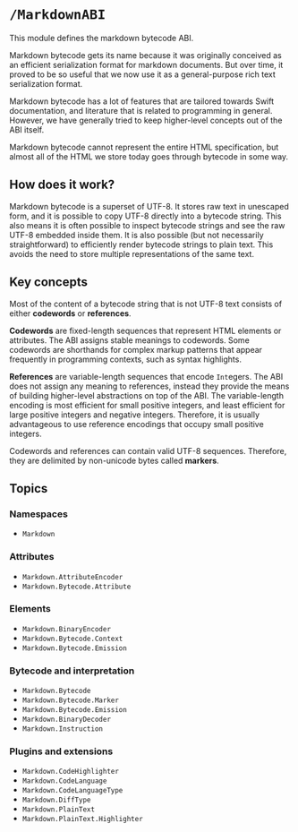 # ``/MarkdownABI``

This module defines the markdown bytecode ABI.

Markdown bytecode gets its name because it was originally conceived as an efficient serialization format for markdown documents. But over time, it proved to be so useful that we now use it as a general-purpose rich text serialization format.

Markdown bytecode has a lot of features that are tailored towards Swift documentation, and literature that is related to programming in general. However, we have generally tried to keep higher-level concepts out of the ABI itself.

Markdown bytecode cannot represent the entire HTML specification, but almost all of the HTML we store today goes through bytecode in some way.


## How does it work?

Markdown bytecode is a superset of UTF-8. It stores raw text in unescaped form, and it is possible to copy UTF-8 directly into a bytecode string. This also means it is often possible to inspect bytecode strings and see the raw UTF-8 embedded inside them. It is also possible (but not necessarily straightforward) to efficiently render bytecode strings to plain text. This avoids the need to store multiple representations of the same text.


## Key concepts

Most of the content of a bytecode string that is not UTF-8 text consists of either **codewords** or **references**.

**Codewords** are fixed-length sequences that represent HTML elements or attributes. The ABI assigns stable meanings to codewords. Some codewords are shorthands for complex markup patterns that appear frequently in programming contexts, such as syntax highlights.

**References** are variable-length sequences that encode ``Int``egers. The ABI does not assign any meaning to references, instead they provide the means of building higher-level abstractions on top of the ABI. The variable-length encoding is most efficient for small positive integers, and least efficient for large positive integers and negative integers. Therefore, it is usually advantageous to use reference encodings that occupy small positive integers.

Codewords and references can contain valid UTF-8 sequences. Therefore, they are delimited by non-unicode bytes called **markers**.


## Topics

### Namespaces

-   ``Markdown``

### Attributes

-   ``Markdown.AttributeEncoder``
-   ``Markdown.Bytecode.Attribute``

### Elements

-   ``Markdown.BinaryEncoder``
-   ``Markdown.Bytecode.Context``
-   ``Markdown.Bytecode.Emission``

### Bytecode and interpretation

-   ``Markdown.Bytecode``
-   ``Markdown.Bytecode.Marker``
-   ``Markdown.Bytecode.Emission``
-   ``Markdown.BinaryDecoder``
-   ``Markdown.Instruction``

### Plugins and extensions

-   ``Markdown.CodeHighlighter``
-   ``Markdown.CodeLanguage``
-   ``Markdown.CodeLanguageType``
-   ``Markdown.DiffType``
-   ``Markdown.PlainText``
-   ``Markdown.PlainText.Highlighter``
